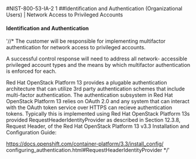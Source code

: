 #NIST-800-53-IA-2 1
##Identification and Authentication (Organizational Users) | Network Access to Privileged Accounts

#### Identification and Authentication
'//*
The customer will be responsible for implementing multifactor
authentication for network access to privileged accounts.

A successful control response will need to address all network-
accessible privileged account types and the means by which 
multifactor authentication is enforced for each.

Red Hat OpenStack Platform 13 provides a plugable authentication architecture that can
utilize 3rd party authentication schemes that include multi-factor
authentication. The authentication subsystem in Red Hat OpenStack Platform 13 relies on
OAuth 2.0 and any system that can interact with the OAuth token service
over HTTPS can recieve authentication tokens. Typically this is
implemented using Red Hat OpenStack Platform 13s provided RequestHeaderIdentityProvider as
described in Section 12.3.8, Request Header, of the Red Hat OpenStack Platform 13 v3.3
Installation and Configuration Guide:

https://docs.openshift.com/container-platform/3.3/install_config/
configuring_authentication.html#RequestHeaderIdentityProvider
*/'

